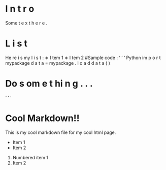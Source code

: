 # I n t r o
Some t e x t h e r e .
# L i s t
He re i s my l i s t :
∗ I tem 1
∗ I tem 2
#Sample code :
‘ ‘ ‘ Python
im p o r t mypackage
d a t a = mypackage . l o a d d a t a ( )
# Do s om e t hi n g . . .
‘ ‘ ‘


# Cool Markdown!!

This is my cool markdown file for my cool html page.

<!-- ![My Figure](fig/path) -->


* Item 1
* Item 2

1. Numbered item 1  
2. Item 2  